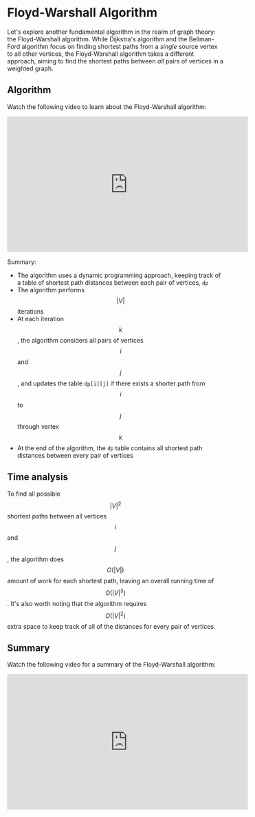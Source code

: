 # Floyd-Warshall Algorithm

Let's explore another fundamental algorithm in the realm of graph theory: the Floyd-Warshall algorithm. While Dijkstra's algorithm and the Bellman-Ford algorithm focus on finding shortest paths from a *single* source vertex to all other vertices, the Floyd-Warshall algorithm takes a different approach, aiming to find the shortest paths between *all* pairs of vertices in a weighted graph.

## Algorithm

Watch the following video to learn about the Floyd-Warshall algorithm:

<center>
<iframe width="560" height="315" src="https://www.youtube.com/embed/4NQ3HnhyNfQ?si=tfYdhS92g9UH2ltD" title="YouTube video player" frameborder="0" allow="accelerometer; autoplay; clipboard-write; encrypted-media; gyroscope; picture-in-picture; web-share" referrerpolicy="strict-origin-when-cross-origin" allowfullscreen></iframe>
</center>

Summary:

* The algorithm uses a dynamic programming approach, keeping track of a table of shortest path distances between each pair of vertices, `dp`
* The algorithm performs $$|V|$$ iterations
* At each iteration $$k$$, the algorithm considers all pairs of vertices $$i$$ and $$j$$, and updates the table `dp[i][j]` if there exists a shorter path from $$i$$ to $$j$$ through vertex $$k$$
* At the end of the algorithm, the `dp` table contains all shortest path distances between every pair of vertices

## Time analysis

To find all possible $$|V|^2$$ shortest paths between all vertices $$i$$ and $$j$$, the algorithm does $$O(|V|)$$ amount of work for each shortest path, leaving an overall running time of $$O(|V|^3)$$. It's also worth noting that the algorithm requires $$O(|V|^2)$$ extra space to keep track of all of the distances for every pair of vertices.

## Summary

Watch the following video for a summary of the Floyd-Warshall algorithm:

<center>
<iframe width="560" height="315" src="https://www.youtube.com/embed/4OQeCuLYj-4?si=wPOQejRlxHFBbiwl" title="YouTube video player" frameborder="0" allow="accelerometer; autoplay; clipboard-write; encrypted-media; gyroscope; picture-in-picture; web-share" referrerpolicy="strict-origin-when-cross-origin" allowfullscreen></iframe>
</center>
